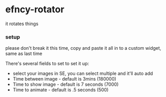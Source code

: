 # efncy-rotator
it rotates things


### setup

please don't break it this time, copy and paste it all in to a custom widget, same as last time


There's several fields to set to set it up:


  - select your images in SE, you can select multiple and it'll auto add
  - Time between image - default is 3mins (180000)
  - Time to show image - default is 7 seconds (7000)
  - Time to animate - default is .5 seconds (500)
